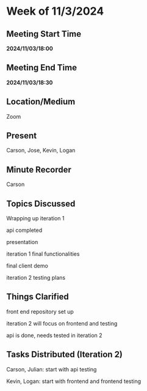 # Week of 11/3/2024

## Meeting Start Time

 **2024/11/03/18:00**

## Meeting End Time

**2024/11/03/18:30**

## Location/Medium

Zoom

## Present

Carson, Jose, Kevin, Logan

## Minute Recorder

Carson

## Topics Discussed

Wrapping up iteration 1

api completed

presentation

iteration 1 final functionalities

final client demo

iteration 2 testing plans

## Things Clarified

front end repository set up

iteration 2 will focus on frontend and testing

api is done, needs tested in iteration 2

## Tasks Distributed (Iteration 2)

Carson, Julian: start with api testing

Kevin, Logan: start with frontend and frontend testing
